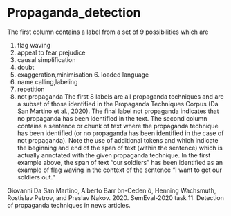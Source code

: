 # Propaganda_detection
The first column contains a label from a set of 9 possibilities which are 
1. flag waving
2. appeal to fear prejudice
3. causal simplification
4. doubt
5. exaggeration,minimisation 6. loaded language
7. name calling,labeling
8. repetition
9. not propaganda
The first 8 labels are all propaganda techniques and are a subset of those identified in the Propaganda Techniques Corpus (Da San Martino et al., 2020). The final label not propaganda indicates that no propaganda has been identified in the text. The second column contains a sentence or chunk of text where the propaganda technique has been identified (or no propaganda has been identified in the case of not propaganda). Note the use of additional tokens <BOS> and <EOS> which indicate the beginning and end of the span of text (within the sentence) which is actually annotated with the given propaganda technique. In the first example above, the span of text “our soldiers” has been identified as an example of flag waving in the context of the sentence “I want to get our soldiers out.”

Giovanni Da San Martino, Alberto Barr ́on-Ceden ̃o, Henning Wachsmuth, Rostislav Petrov, and Preslav Nakov. 2020. SemEval-2020 task 11: Detection of propaganda techniques in news articles.
